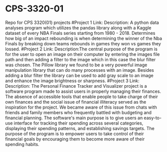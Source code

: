 # CPS-3320-01
Repo for CPS 3320(01) projects
#Project 1 Link:
Description: A python data analyses program which utilizes the pandas library along with a Kaggle dataset of every NBA Finals series starting from 1980 - 2018. Determines how big of an impact rebounding is when determining the winner of the Nba Finals by breaking down teams rebounds in games they won vs games they lossed.
#Project 2 Link:
Description:The central purpose of the program is for the user to open an image on their computer by entering the images file path and then adding a filter to the image which in this case the blur filter was chosen. The Pillow library we found to be a very powerful image manipulation library that can do many processes with an image. Besides adding a blur filter the library can be used to add gray scale to an image and enhance the image brightness or sharpness.
#Project 3 Link:
Description: The Personal Finance Tracker and Visualizer project is a software program made to assist users in properly managing their finances. The absence of accessible tools that enable people to take charge of their own finances and the social issue of financial illiteracy served as the inspiration for the project. We became aware of this issue from chats with friends and family members who frequently battled with budgeting and financial planning. The software's main purpose is to give users an easy-to-use interface for tracking their spending across several categories, displaying their spending patterns, and establishing savings targets. The purpose of the program is to empower users to take control of their financial goals by encouraging them to become more aware of their spending habits.
